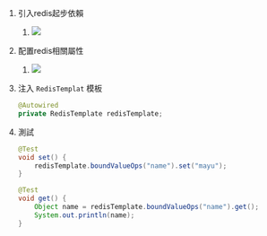 1. 引入redis起步依賴
	1. ![](https://i.imgur.com/Ifi9QFL.png)
2. 配置redis相關屬性
	1. ![](https://i.imgur.com/3KFyHXk.png)
3. 注入 `RedisTemplat` 模板
	```java
	@Autowired
	private RedisTemplate redisTemplate;
	```
	
4. 測試
	```java
	@Test
	void set() {
		redisTemplate.boundValueOps("name").set("mayu");
	}

	@Test
	void get() {
		Object name = redisTemplate.boundValueOps("name").get();
		System.out.println(name);
	}
	```